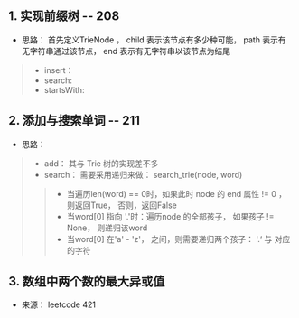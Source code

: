 ## 1. 实现前缀树 -- 208
- 思路： 首先定义TrieNode ， child 表示该节点有多少种可能， path 表示有无字符串通过该节点， end 表示有无字符串以该节点为结尾
> - insert： 
> - search: 
> - startsWith: 

## 2. 添加与搜索单词 -- 211

- 思路：
> - add： 其与 Trie 树的实现差不多
> - search： 需要采用递归来做： search_trie(node, word)
> > - 当遍历len(word) == 0时，如果此时 node 的 end 属性 != 0 ， 则返回True， 否则，返回False
> > -  当word[0] 指向 '.'时：遍历node 的全部孩子， 如果孩子 != None， 则递归该word
> > - 当word[0] 在'a' - 'z'， 之间，则需要递归两个孩子： '.‘ 与 对应的字符

## 3. 数组中两个数的最大异或值

- 来源： leetcode 421